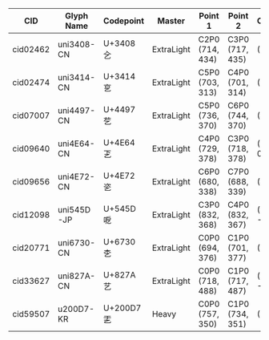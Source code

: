 | CID | Glyph Name | Codepoint | Master | Point 1 | Point 2 | Offset | Tag |
| --- | ---------- | --------- | ------ | ------- | ------- | ------ | ----- |
| cid02462 | uni3408-CN | U+3408 㐈 | ExtraLight | C2P0 (714, 434) | C3P0 (717, 435) | (0, 1) |  |
| cid02474 | uni3414-CN | U+3414 㐔 | ExtraLight | C5P0 (703, 313) | C4P0 (701, 314) | (0, 1) |  |
| cid07007 | uni4497-CN | U+4497 䒗 | ExtraLight | C5P0 (736, 370) | C6P0 (744, 370) | (4, 0) |  |
| cid09640 | uni4E64-CN | U+4E64 乤 | ExtraLight | C4P0 (729, 378) | C3P0 (718, 378) | (-15, 0) |  |
| cid09656 | uni4E72-CN | U+4E72 乲 | ExtraLight | C6P0 (680, 338) | C7P0 (688, 339) | (4, 1) |  |
| cid12098 | uni545D-JP | U+545D 呝 | ExtraLight | C3P0 (832, 368) | C4P0 (832, 367) | (-4, -1) |  |
| cid20771 | uni6730-CN | U+6730 朰 | ExtraLight | C0P0 (694, 376) | C1P0 (701, 377) | (3, 1) |  |
| cid33627 | uni827A-CN | U+827A 艺 | ExtraLight | C0P0 (718, 488) | C1P0 (717, 487) | (-5, -1) |  |
| cid59507 | u200D7-KR | U+200D7 𠃗 | Heavy | C0P0 (757, 350) | C1P0 (734, 351) | (0, 1) |  |